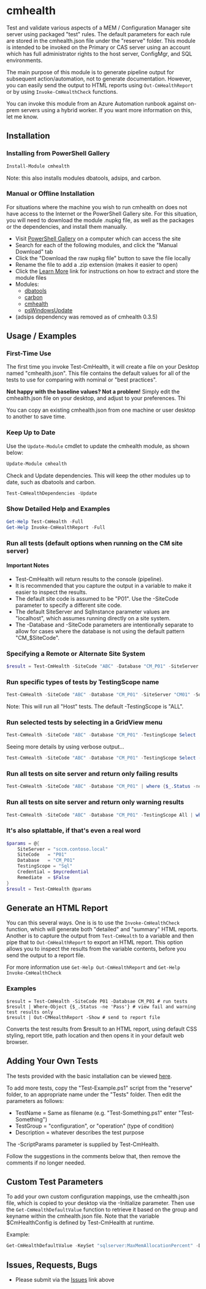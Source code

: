 # cmhealth

Test and validate various aspects of a MEM / Configuration Manager site server using packaged 
"test" rules.  The default parameters for each rule are stored in the cmhealth.json file under 
the "reserve" folder. This module is intended to be invoked on the Primary or CAS server using
an account which has full administrator rights to the host server, ConfigMgr, and SQL environments.

The main purpose of this module is to generate pipeline output for subsequent action/automation, 
not to generate documentation. However, you can easily send the output to HTML reports using 
```Out-CmHealthReport``` or by using ```Invoke-CmHealthCheck``` functions.

You can invoke this module from an Azure Automation runbook against on-prem servers using a hybrid
worker. If you want more information on this, let me know.

## Installation

### Installing from PowerShell Gallery

```powershell
Install-Module cmhealth
```
Note: this also installs modules dbatools, adsips, and carbon.

### Manual or Offline Installation

For situations where the machine you wish to run cmhealth on does not have access to the Internet or the
PowerShell Gallery site.  For this situation, you will need to download the module .nupkg file, as well as the 
packages or the dependencies, and install them manually.

* Visit [PowerShell Gallery](https://www.powershellgallery.com) on a computer which can access the site
* Search for each of the following modules, and click the "Manual Download" tab
* Click the "Download the raw nupkg file" button to save the file locally
* Rename the file to add a .zip extension (makes it easier to open)
* Click the [Learn More](https://aka.ms/psgallery-manualdownload) link for instructions on how to extract and store the module files
* Modules:
  * [dbatools](https://www.powershellgallery.com/packages/dbatools/)
  * [carbon](https://www.powershellgallery.com/packages/carbon/)
  * [cmhealth](https://www.powershellgallery.com/packages/cmhealth/)
  * [psWindowsUpdate](https://www.powershellgallery.com/packages/pswindowsupdate/)
* (adsips dependency was removed as of cmhealth 0.3.5)

## Usage / Examples

### First-Time Use

The first time you invoke Test-CmHealth, it will create a file on your Desktop named "cmhealth.json".
This file contains the default values for all of the tests to use for comparing with nominal or "best practices". 

**Not happy with the baseline values? Not a problem!** Simply edit the cmhealth.json file on your 
desktop, and adjust to your preferences. Thi

You can copy an existing cmhealth.json from one machine or user desktop to another to save time.

### Keep Up to Date

Use the ```Update-Module``` cmdlet to update the cmhealth module, as shown below:

```powershell
Update-Module cmhealth
```

Check and Update dependencies. This will keep the other modules up to date, such as dbatools and carbon.

```powershell
Test-CmHealthDependencies -Update
```

### Show Detailed Help and Examples

```powershell
Get-Help Test-CmHealth -Full
Get-Help Invoke-CmHealthReport -Full
```

### Run all tests (default options when running on the CM site server)

#### Important Notes 

* Test-CmHealth will return results to the console (pipeline).
* It is recommended that you capture the output in a variable to make it easier to inspect the results.
* The default site code is assumed to be "P01". Use the -SiteCode parameter to specify a different site code.
* The default SiteServer and SqlInstance parameter values are "localhost", which assumes running directly on a site system.
* The -Database and -SiteCode parameters are intentionally separate to allow for cases where the database is not using the default pattern "CM_$SiteCode".

### Specifying a Remote or Alternate Site System

```powershell
$result = Test-CmHealth -SiteCode "ABC" -Database "CM_P01" -SiteServer "cmserver01.contoso.local" -SqlInstance "db1.contoso.local"
```

### Run specific types of tests by TestingScope name

```powershell
Test-CmHealth -SiteCode "ABC" -Database "CM_P01" -SiteServer "CM01" -SqlInstance "CM01" -TestingScope Host
```
Note: This will run all "Host" tests. The default -TestingScope is "ALL".

### Run selected tests by selecting in a GridView menu

```powershell
Test-CmHealth -SiteCode "ABC" -Database "CM_P01" -TestingScope Select
```

Seeing more details by using verbose output...

```powershell
Test-CmHealth -SiteCode "ABC" -Database "CM_P01" -TestingScope Select -Verbose
```

### Run all tests on site server and return only failing results

```powershell
Test-CmHealth -SiteCode "ABC" -Database "CM_P01" | where {$_.Status -ne 'PASS'}
```

### Run all tests on site server and return only warning results

```powershell
Test-CmHealth -SiteCode "ABC" -Database "CM_P01" -TestingScope All | where {$_.Status -eq 'WARNING'}
```

### It's also splattable, if that's even a real word

```powershell
$params = @{
	SiteServer = "sccm.contoso.local"
	SiteCode   = "P01"
	Database   = "CM_P01"
	TestingScope = "Sql"
	Credential = $mycredential
	Remediate  = $False
}
$result = Test-CmHealth @params
```

## Generate an HTML Report

You can this several ways. One is is to use the ```Invoke-CmHealthCheck``` function, which will
generate both "detailed" and "summary" HTML reports.  Another is to capture the output from 
```Test-CmHealth``` to a variable and then pipe that to ```Out-CmHealthReport``` to export an
HTML report. This option allows you to inspect the results from the variable contents, before
you send the output to a report file.

For more information use ```Get-Help Out-CmHealthReport``` and ```Get-Help Invoke-CmHealthCheck```

### Examples

```
$result = Test-CmHealth -SiteCode P01 -Databsae CM_P01 # run tests
$result | Where-Object {$_.Status -ne 'Pass'} # view fail and warning test results only
$result | Out-CMHealthReport -Show # send to report file
```

Converts the test results from $result to an HTML report, using default CSS styling, report title,
path location and then opens it in your default web browser.

## Adding Your Own Tests

The tests provided with the basic installation can be viewed [here](https://github.com/Skatterbrainz/cmhealth/tree/master/tests).

To add more tests, copy the "Test-Example.ps1" script from the "reserve" folder, to an appropriate name 
under the "Tests" folder. Then edit the parameters as follows:

* TestName = Same as filename (e.g. "Test-Something.ps1" enter "Test-Something")
* TestGroup = "configuration", or "operation" (type of condition)
* Description = whatever describes the test purpose

The -ScriptParams parameter is supplied by Test-CmHealth.

Follow the suggestions in the comments below that, then remove the comments if no longer needed.

## Custom Test Parameters

To add your own custom configuration mappings, use the cmhealth.json file, which is copied to your 
desktop via the -Initialize parameter.  Then use the ```Get-CmHealthDefaultValue``` function to 
retrieve it based on the group and keyname within the cmhealth.json file. Note that the variable $CmHealthConfig is defined by Test-CmHealth at runtime.

Example:

```powershell
Get-CmHealthDefaultValue -KeySet "sqlserver:MaxMemAllocationPercent" -DataSet $CmHealthConfig
```

## Issues, Requests, Bugs

* Please submit via the [Issues](https://github.com/Skatterbrainz/cmhealth/issues) link above

